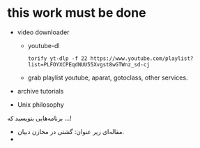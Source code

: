 
# this work must be done

* video downloader
  - youtube-dl
  
        torify yt-dlp -f 22 https://www.youtube.com/playlist?list=PLFOYXCPEqdNUU55Xvgst8wGTWnz_sd-cj
  - grab playlist youtube, aparat, gotoclass, other services.
      
* archive tutorials 
  
* Unix philosophy

برنامه‌هایی بنویسید که ...!
* مقاله‌ای زیر عنوان:‌ گشتی در مخازن دبیان.
* 
